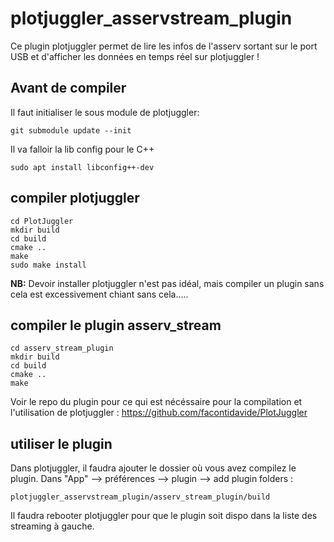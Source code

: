 # plotjuggler_asservstream_plugin

Ce plugin plotjuggler permet de lire les infos de l'asserv sortant sur le port USB et d'afficher les données en temps réel sur plotjuggler !

## Avant de compiler

Il faut initialiser le sous module de plotjuggler:

```
git submodule update --init
```

Il va falloir la lib config pour le C++

```
sudo apt install libconfig++-dev
```

## compiler plotjuggler

```
cd PlotJuggler
mkdir build
cd build
cmake ..
make
sudo make install
```
**NB:** Devoir installer plotjuggler n'est pas idéal, mais compiler un plugin sans cela est excessivement chiant sans cela…..


## compiler le plugin asserv_stream

```
cd asserv_stream_plugin
mkdir build
cd build
cmake ..
make
```


Voir le repo du plugin pour ce qui est nécéssaire pour la compilation et l'utilisation de plotjuggler : https://github.com/facontidavide/PlotJuggler


## utiliser le plugin

Dans plotjuggler, il faudra ajouter le dossier où vous avez compilez le plugin.
Dans "App"  --> préférences --> plugin --> add plugin folders  :
```
plotjuggler_asservstream_plugin/asserv_stream_plugin/build
```

Il faudra rebooter plotjuggler pour que le plugin soit dispo dans la liste des streaming à gauche.
